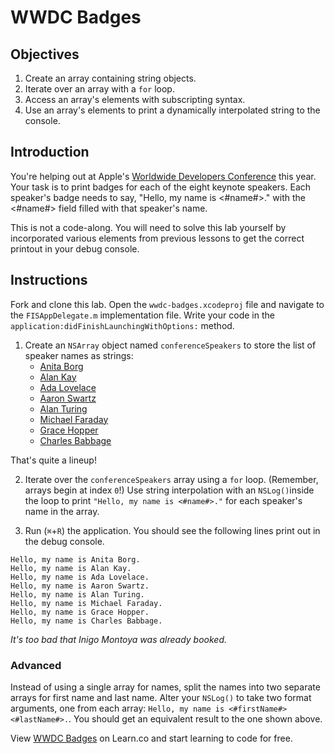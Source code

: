 # WWDC Badges

## Objectives

1. Create an array containing string objects.
2. Iterate over an array with a `for` loop.
3. Access an array's elements with subscripting syntax.
4. Use an array's elements to print a dynamically interpolated string to the console.

## Introduction

You're helping out at Apple's [Worldwide Developers Conference](https://developer.apple.com/wwdc/) this year. Your task is to print badges for each of the eight keynote speakers. Each speaker's badge needs to say, "Hello, my name is <#name#>." with the <#name#> field filled with that speaker's name.

This is not a code-along. You will need to solve this lab yourself by incorporated various elements from previous lessons to get the correct printout in your debug console.

## Instructions

Fork and clone this lab. Open the `wwdc-badges.xcodeproj` file and navigate to the `FISAppDelegate.m` implementation file. Write your code in the `application:didFinishLaunchingWithOptions:` method.

1. Create an `NSArray` object named `conferenceSpeakers` to store the list of speaker names as strings:
    * [Anita Borg](https://en.wikipedia.org/wiki/Anita_Borg)
    * [Alan Kay](https://en.wikipedia.org/wiki/Alan_Kay)
    * [Ada Lovelace](https://en.wikipedia.org/wiki/Ada_Lovelace)
    * [Aaron Swartz](https://en.wikipedia.org/wiki/Aaron_Swartz)
    * [Alan Turing](https://en.wikipedia.org/wiki/Alan_Turing)
    * [Michael Faraday](https://en.wikipedia.org/wiki/Michael_Faraday)
    * [Grace Hopper](https://en.wikipedia.org/wiki/Grace_Hopper)
    * [Charles Babbage](https://en.wikipedia.org/wiki/Charles_Babbage)
 
 That's quite a lineup!

2. Iterate over the `conferenceSpeakers` array using a `for` loop. (Remember, arrays begin at index `0`!) Use string interpolation with an `NSLog()`inside the loop to print `"Hello, my name is <#name#>."` for each speaker's name in the array.

3. Run (`⌘`+`R`) the application. You should see the following lines print out in the debug console.

```objc
Hello, my name is Anita Borg.
Hello, my name is Alan Kay.
Hello, my name is Ada Lovelace.
Hello, my name is Aaron Swartz.
Hello, my name is Alan Turing.
Hello, my name is Michael Faraday.
Hello, my name is Grace Hopper.
Hello, my name is Charles Babbage.
```
*It's too bad that Inigo Montoya was already booked.*

### Advanced

Instead of using a single array for names, split the names into two separate arrays for first name and last name. Alter your `NSLog()` to take two format arguments, one from each array: `Hello, my name is <#firstName#> <#lastName#>.`. You should get an equivalent result to the one shown above.

<p data-visibility='hidden'>View <a href='https://learn.co/lessons/wwdc-badges' title='WWDC Badges'>WWDC Badges</a> on Learn.co and start learning to code for free.</p>
